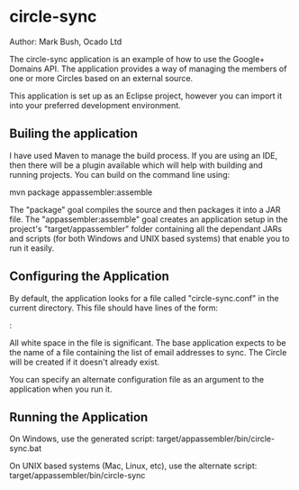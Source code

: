 circle-sync
===========
Author: Mark Bush, Ocado Ltd

The circle-sync application is an example of how to use the Google+
Domains API.  The application provides a way of managing the members of
one or more Circles based on an external source.

This application is set up as an Eclipse project, however you can import
it into your preferred development environment.

Builing the application
-----------------------

I have used Maven to manage the build process.  If you are using an IDE,
then there will be a plugin available which will help with building and
running projects.  You can build on the command line using:

mvn package appassembler:assemble

The "package" goal compiles the source and then packages it into a JAR
file.  The "appassembler:assemble" goal creates an application setup
in the project's "target/appassembler" folder containing all the dependant
JARs and scripts (for both Windows and UNIX based systems) that enable
you to run it easily.

Configuring the Application
---------------------------

By default, the application looks for a file called "circle-sync.conf" in
the current directory.  This file should have lines of the form:

<source identifier>:<Circle name>

All white space in the file is significant.  The base application expects
<source identifier> to be the name of a file containing the list of email
addresses to sync.  The Circle will be created if it doesn't already exist.

You can specify an alternate configuration file as an argument to the
application when you run it.

Running the Application
-----------------------

On Windows, use the generated script:
target/appassembler/bin/circle-sync.bat

On UNIX based systems (Mac, Linux, etc), use the alternate script:
target/appassembler/bin/circle-sync
